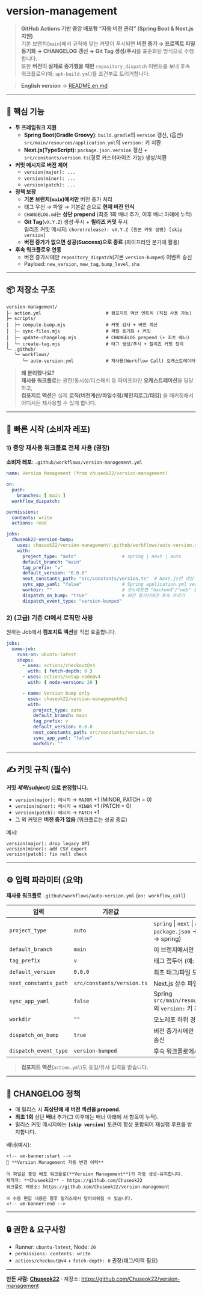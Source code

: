 # version-management

> **GitHub Actions 기반 중앙 배포형 “자동 버전 관리” (Spring Boot & Next.js 지원)**  
> 기본 브랜치(`main`)에서 규칙에 맞는 커밋이 푸시되면 **버전 증가 → 프로젝트 파일 동기화 → CHANGELOG 갱신 → Git Tag 생성/푸시**를 표준화된 방식으로 수행합니다.  
> 또한 **버전이 실제로 증가했을 때만** `repository_dispatch` 이벤트를 보내 후속 워크플로우(예: `apk-build.yml`)를 조건부로 트리거합니다.

> **English version** → [README.en.md](README.en.md)

---

## 🚀 핵심 기능

- **두 프레임워크 지원**
    - **Spring Boot(Gradle Groovy)**: `build.gradle`의 `version` 갱신, (옵션) `src/main/resources/application.yml`의 `version:` 키 치환
    - **Next.js(TypeScript)**: `package.json.version` 갱신 + `src/constants/version.ts`(경로 커스터마이즈 가능) 생성/치환
- **커밋 메시지로 버전 제어**
    - `version(major): ...`
    - `version(minor): ...`
    - `version(patch): ...`
- **정책 보장**
    - **기본 브랜치(`main`)에서만** 버전 증가 처리
    - 태그 우선 → 파일 → 기본값 순으로 **현재 버전 인식**
    - `CHANGELOG.md`는 **상단 prepend** (최초 1회 배너 추가, 이후 배너 아래에 누적)
    - **Git Tag**(`vX.Y.Z`) 생성·푸시 + **릴리즈 커밋** 푸시  
      릴리즈 커밋 메시지: `chore(release): vX.Y.Z {원본 커밋 설명} [skip version]`
    - **버전 증가가 없으면 성공(Success)으로 종료** (파이프라인 분기에 활용)
- **후속 워크플로우 연동**
    - 버전 증가시에만 `repository_dispatch`(기본 `version-bumped`) 이벤트 송신
    - Payload: `new_version`, `new_tag`, `bump_level`, `sha`

---

## 📦 저장소 구조

```
version-management/
├─ action.yml                        # 컴포지트 액션 엔트리 (직접 사용 가능)
├─ scripts/
│  ├─ compute-bump.mjs               # 커밋 검사 + 버전 계산
│  ├─ sync-files.mjs                 # 파일 동기화 + 커밋
│  ├─ update-changelog.mjs           # CHANGELOG prepend (+ 최초 배너)
│  └─ create-tag.mjs                 # 태그 생성/푸시 + 릴리즈 커밋 정리
└─ .github/
   └─ workflows/
      └─ auto-version.yml            # 재사용(Workflow Call) 오케스트레이터
```
> **왜 분리했나요?**  
> **재사용 워크플로**는 권한/동시성/디스패치 등 파이프라인 **오케스트레이션**을 담당하고,  
> **컴포지트 액션**은 실제 **로직(버전계산/파일수정/체인지로그/태깅)** 을 패키징해서 어디서든 재사용할 수 있게 합니다.

---

## 🧭 빠른 시작 (소비자 레포)

### 1) 중앙 **재사용 워크플로** 전체 사용 (권장)

**소비자 레포**: `.github/workflows/version-management.yml`

```yaml
name: Version Management (from chuseok22/version-management)

on:
  push:
    branches: [ main ]
  workflow_dispatch:

permissions:
  contents: write
  actions: read

jobs:
  chuseok22-version-bump:
    uses: chuseok22/version-management/.github/workflows/auto-version.yml@v1
    with:
      project_type: "auto"                 # spring | next | auto
      default_branch: "main"
      tag_prefix: "v"
      default_version: "0.0.0"
      next_constants_path: "src/constants/version.ts"  # Next.js만 대상
      sync_app_yaml: "false"               # Spring application.yml version 치환
      workdir: ""                          # 모노레포면 "backend"/"web" 등 하위 경로
      dispatch_on_bump: "true"             # 버전 증가시에만 후속 트리거
      dispatch_event_type: "version-bumped"
```

### 2) (고급) 기존 CI에서 **로직만** 사용

원하는 Job에서 **컴포지트 액션**을 직접 호출합니다.

```yaml
jobs:
  some-job:
    runs-on: ubuntu-latest
    steps:
      - uses: actions/checkout@v4
        with: { fetch-depth: 0 }
      - uses: actions/setup-node@v4
        with: { node-version: 20 }

      - name: Version bump only
        uses: chuseok22/version-management@v1
        with:
          project_type: auto
          default_branch: main
          tag_prefix: v
          default_version: 0.0.0
          next_constants_path: src/constants/version.ts
          sync_app_yaml: "false"
          workdir: ""
```

---

## ✍️ 커밋 규칙 (필수)

**커밋 *제목(subject)* 으로 판정합니다.**

- `version(major): 메시지` → `MAJOR` +1 (MINOR, PATCH = 0)
- `version(minor): 메시지` → `MINOR` +1 (PATCH = 0)
- `version(patch): 메시지` → `PATCH` +1
- 그 외 커밋은 **버전 증가 없음** (워크플로는 성공 종료)

예시:
```
version(major): drop legacy API
version(minor): add CSV export
version(patch): fix null check
```

---

## ⚙️ 입력 파라미터 (요약)

**재사용 워크플로** `.github/workflows/auto-version.yml` (`on: workflow_call`)

| 입력 | 기본값 | 설명 |
|---|---|---|
| `project_type` | `auto` | `spring` \| `next` \| `auto`(자동 탐지: `package.json` → next, `build.gradle` → spring) |
| `default_branch` | `main` | 이 브랜치에서만 버전 증가 처리 |
| `tag_prefix` | `v` | 태그 접두어 (예: `v1.2.3`) |
| `default_version` | `0.0.0` | 최초 태그/파일 모두 없을 때 시드 버전 |
| `next_constants_path` | `src/constants/version.ts` | Next.js 상수 파일 경로 |
| `sync_app_yaml` | `false` | Spring `src/main/resources/application.yml`의 `version:` 키 치환(존재 시) |
| `workdir` | `""` | 모노레포 하위 경로 (예: `backend`, `web`) |
| `dispatch_on_bump` | `true` | 버전 증가시에만 `repository_dispatch` 송신 |
| `dispatch_event_type` | `version-bumped` | 후속 워크플로에서 수신할 이벤트 타입 |

> **컴포지트 액션**(`action.yml`)도 동일/유사 입력을 받습니다.

---

## 🧩 CHANGELOG 정책

- 매 릴리스 시 **최상단에 새 버전 섹션을 prepend**.
- **최초 1회** 상단 **배너** 추가(그 이후에는 배너 아래에 새 항목이 누적).
- 릴리스 커밋 메시지에는 **`[skip version]`** 토큰이 항상 포함되어 재실행 루프를 방지합니다.

배너(예시):
```
<!-- vm-banner:start -->
🔧 **Version Management 자동 변경 이력**

이 파일은 중앙 배포 워크플로(**Version Management**)가 자동 생성·유지합니다.
제작자: **Chuseok22** · https://github.com/Chuseok22
워크플로 저장소: https://github.com/Chuseok22/version-management

※ 수동 편집 내용은 향후 릴리스에서 덮어씌워질 수 있습니다.
<!-- vm-banner:end -->
```

---

## 🔒 권한 & 요구사항

- Runner: `ubuntu-latest`, Node: `20`
- `permissions: contents: write`
- `actions/checkout@v4` + `fetch-depth: 0` 권장(태그/이력 필요)

---

**만든 사람: [Chuseok22](https://github.com/Chuseok22)** · 저장소: https://github.com/Chuseok22/version-management
